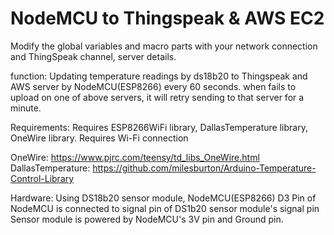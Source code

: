 # NodeMCU to Thingspeak & AWS EC2 

Modify the global variables and macro parts with your network connection and ThingSpeak channel, server details.

function: 
 Updating temperature readings by ds18b20 to Thingspeak and AWS server by NodeMCU(ESP8266) every 60 seconds.
 when fails to upload on one of above servers, it will retry sending to that server for a minute.  

Requirements: 
 Requires ESP8266WiFi library,  DallasTemperature library, OneWire library. 
 Requires Wi-Fi connection
 
 OneWire: https://www.pjrc.com/teensy/td_libs_OneWire.html
 DallasTemperature: https://github.com/milesburton/Arduino-Temperature-Control-Library

Hardware:
 Using DS18b20 sensor module, NodeMCU(ESP8266)
 D3 Pin of NodeMCU is connected to signal pin of DS1b20 sensor module's signal pin
 Sensor module is powered by NodeMCU's 3V pin and Ground pin.
 
 
